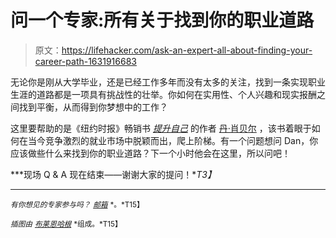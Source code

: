 # 问一个专家:所有关于找到你的职业道路

> 原文：<https://lifehacker.com/ask-an-expert-all-about-finding-your-career-path-1631916683>

无论你是刚从大学毕业，还是已经工作多年而没有太多的关注，找到一条实现职业生涯的道路都是一项具有挑战性的壮举。你如何在实用性、个人兴趣和现实报酬之间找到平衡，从而得到你梦想中的工作？



这里要帮助的是《纽约时报》畅销书 [*提升自己*](http://danschawbel.com/promote-yourself/) 的作者 [丹·肖贝尔](http://danschawbel.com/) ，该书着眼于如何在当今竞争激烈的就业市场中脱颖而出，爬上阶梯。有一个问题想问 Dan，你应该做些什么来找到你的职业道路？下一个小时他会在这里，所以问吧！

***现场 Q & A 现在结束——谢谢大家的提问！**T3】*

* * *

<small>*有你想见的专家参与吗？*</small> [<small>*邮箱*</small>](mailto:andy@lifehacker.com) <small>*。*T15】</small>

<small>*插图由*</small> [<small>*布莱恩哈根*</small>](http://www.brian-hagen.com/) <small>*组成。*T15】</small>